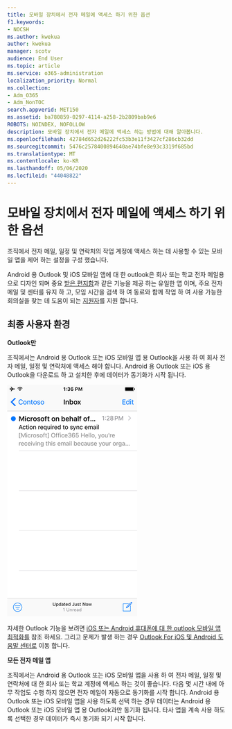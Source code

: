 ```yaml
---
title: 모바일 장치에서 전자 메일에 액세스 하기 위한 옵션
f1.keywords:
- NOCSH
ms.author: kwekua
author: kwekua
manager: scotv
audience: End User
ms.topic: article
ms.service: o365-administration
localization_priority: Normal
ms.collection:
- Adm_O365
- Adm_NonTOC
search.appverid: MET150
ms.assetid: ba780859-0297-4114-a258-2b2809bab9e6
ROBOTS: NOINDEX, NOFOLLOW
description: 모바일 장치에서 전자 메일에 액세스 하는 방법에 대해 알아봅니다.
ms.openlocfilehash: 42784d652d26222fc53b3e11f3427cf286cb32dd
ms.sourcegitcommit: 5476c2578400894640ae74bfe8e93c3319f685bd
ms.translationtype: MT
ms.contentlocale: ko-KR
ms.lasthandoff: 05/06/2020
ms.locfileid: "44048822"
---
```

# <a name="options-for-accessing-email-from-your-mobile-device"></a>모바일 장치에서 전자 메일에 액세스 하기 위한 옵션

조직에서 전자 메일, 일정 및 연락처의 작업 계정에 액세스 하는 데 사용할 수 있는 모바일 앱을 제어 하는 설정을 구성 했습니다.
  
Android 용 Outlook 및 iOS 모바일 앱에 대 한 outlook은 회사 또는 학교 전자 메일용으로 디자인 되며 중요 [받은 편지함](https://support.office.com/article/f445ad7f-02f4-4294-a82e-71d8964e3978.aspx)과 같은 기능을 제공 하는 유일한 앱 이며, 주요 전자 메일 및 센터를 유지 하 고, 모임 시간을 검색 하 여 동료와 함께 작업 하 여 사용 가능한 회의실을 찾는 데 도움이 되는 [지원자](https://www.microsoft.com/?ref=go)를 지원 합니다.
  
## <a name="end-user-experience"></a>최종 사용자 환경

 **Outlook만**
  
조직에서는 Android 용 Outlook 또는 iOS 모바일 앱 용 Outlook을 사용 하 여 회사 전자 메일, 일정 및 연락처에 액세스 해야 합니다. Android 용 Outlook 또는 iOS 용 Outlook을 다운로드 하 고 설치한 후에 데이터가 동기화가 시작 됩니다.
  
![Outlook을 사용 하 여 전자 메일을 동기화 하는 전자 메일 예](../../media/798d942a-4181-4dcb-8039-cd9f2edd9723.png)
  
자세한 Outlook 기능을 보려면 [iOS 또는 Android 휴대폰에 대 한 outlook 모바일 앱 최적화를](https://support.office.com/article/de075b19-b73c-4d8a-841b-459982c7e890.aspx) 참조 하세요. 그리고 문제가 발생 하는 경우 [Outlook For iOS 및 Android 도움말 센터로](https://support.office.com/article/cd84214e-a5ac-4e95-9ea3-e07f78d0cde6.aspx) 이동 합니다. 
  
 **모든 전자 메일 앱**
  
조직에서는 Android 용 Outlook 또는 iOS 모바일 앱을 사용 하 여 전자 메일, 일정 및 연락처에 대 한 회사 또는 학교 계정에 액세스 하는 것이 좋습니다. 다음 몇 시간 내에 아무 작업도 수행 하지 않으면 전자 메일이 자동으로 동기화를 시작 합니다. Android 용 Outlook 또는 iOS 모바일 앱을 사용 하도록 선택 하는 경우 데이터는 Android 용 Outlook 또는 iOS 모바일 앱 용 Outlook과만 동기화 됩니다. 타사 앱을 계속 사용 하도록 선택한 경우 데이터가 즉시 동기화 되기 시작 합니다.
  

